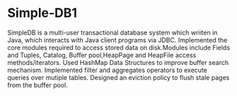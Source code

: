 # Simple-DB1

SimpleDB is a multi-user transactional database system which wriiten in Java, which interacts with Java client programs via JDBC.
Implemented the core modules required to access stored data on disk.Modules include Fields and Tuples, Catalog, Buffer pool,HeapPage and HeapFile access methods/iterators. 
Used HashMap Data Structures to improve buffer search mechanism.
Implemented filter and aggregates operators to execute queries over mutiple tables.
Designed an eviction policy to flush stale pages from the buffer pool.
